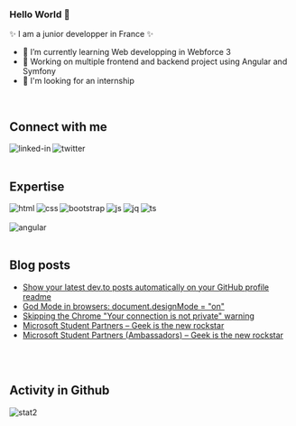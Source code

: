 ### Hello World 👋
✨ I am a junior developper in France ✨

- 🌱 I’m currently learning Web developping in Webforce 3
- 🔭 Working on multiple frontend and backend project using Angular and Symfony
- 👯 I'm looking for an internship
<!--
- 🤔 I’m looking for help with ...
- 💬 Ask me about ...
- 📫 How to reach me: ...
- 😄 Pronouns: ...
- ⚡ Fun fact: ...
-->
<br>

## Connect with me

[<img align="left" alt="linked-in" src="https://img.shields.io/badge/LinkedIn-0077B5?style=for-the-badge&logo=linkedin&logoColor=white" />](https://www.linkedin.com/in/charlie-cohen-47b241a2/)

[<img align="left" alt="twitter" src="https://img.shields.io/badge/Twitter-1DA1F2?style=for-the-badge&logo=twitter&logoColor=white" />](https://twitter.com/Linzellart)
<br>
<br>

## Expertise

<img align="left" alt="html" src="https://img.shields.io/badge/HTML5-E34F26?style=for-the-badge&logo=html5&logoColor=white" />

<img align="left" alt="css" src="https://img.shields.io/badge/CSS3-1572B6?style=for-the-badge&logo=css3&logoColor=white" />

<!--<img align="left" alt="sass" src="https://img.shields.io/badge/Sass-CC6699?style=for-the-badge&logo=sass&logoColor=white" />-->

<img align="left" alt="bootstrap" src="https://img.shields.io/badge/Bootstrap-563D7C?style=for-the-badge&logo=bootstrap&logoColor=white" />

<!--<img align="left" alt="tailwind" src="https://img.shields.io/badge/Tailwind_CSS-38B2AC?style=for-the-badge&logo=tailwind-css&logoColor=white" />-->

<img align="left" alt="js" src="https://img.shields.io/badge/JavaScript-F7DF1E?style=for-the-badge&logo=javascript&logoColor=black" />

<img align="left" alt="jq" src="https://img.shields.io/badge/jQuery-0769AD?style=for-the-badge&logo=jquery&logoColor=white" />

<img align="left" alt="ts" src="https://img.shields.io/badge/TypeScript-007ACC?style=for-the-badge&logo=typescript&logoColor=white" />

<!--<img align="left" alt="nojs" src="https://img.shields.io/badge/Node.js-43853D?style=for-the-badge&logo=node.js&logoColor=white" />-->
<br>
<br>
<img align="left" alt="angular" src="https://img.shields.io/badge/Angular-DD0031?style=for-the-badge&logo=angular&logoColor=white" />

<!--<img align="left" alt="react" src="https://img.shields.io/badge/React-20232A?style=for-the-badge&logo=react&logoColor=61DAFB" />-->

<!--<img align="left" alt="vue.js" src="https://img.shields.io/badge/Vue.js-35495E?style=for-the-badge&logo=vue.js&logoColor=4FC08D" />-->

<!--<img align="left" alt="php" src="https://img.shields.io/badge/PHP-777BB4?style=for-the-badge&logo=php&logoColor=white" />-->

<!--<img align="left" alt="mysql" src="https://img.shields.io/badge/MySQL-00000F?style=for-the-badge&logo=mysql&logoColor=white" />-->
<br>
<br>

## Blog posts
<!-- BLOG-POST-LIST:START -->
- [Show your latest dev.to posts automatically on your GitHub profile readme](https://dev.to/gautamkrishnar/show-your-latest-dev-to-posts-automatically-in-your-github-profile-readme-3nk8)
- [God Mode in browsers: document.designMode = "on"](https://dev.to/gautamkrishnar/god-mode-in-browsers-document-designmode-on-2pmo)
- [Skipping the Chrome "Your connection is not private" warning](https://dev.to/gautamkrishnar/quickbits-1-skipping-the-chrome-your-connection-is-not-private-warning-4kp1)
- [Microsoft Student Partners – Geek is the new rockstar](https://dev.to/gautamkrishnar/microsoft-student-partners--geek-is-the-new-rockstar)
- [Microsoft Student Partners (Ambassadors) – Geek is the new rockstar](https://www.gautamkrishnar.com/microsoft-student-partners/)
<!-- BLOG-POST-LIST:END -->
<br>
<br>

## Activity in Github

<!--<img align="left" alt="stat" src="https://github-readme-stats.vercel.app/api?username=Linzell&theme=blue-green" />-->
<img align="left" alt="stat2" src="https://github-readme-stats.vercel.app/api/top-langs/?username=Linzell&theme=blue-green" />
<br>


